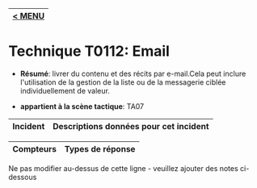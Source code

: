|[< MENU](../../README.md)|
|---|
# Technique T0112: Email

* **Résumé**: livrer du contenu et des récits par e-mail.Cela peut inclure l'utilisation de la gestion de la liste ou de la messagerie ciblée individuellement de valeur.

* **appartient à la scène tactique**: TA07


|Incident |Descriptions données pour cet incident |
|-------- |-------------------- |



|Compteurs |Types de réponse |
|-------- |-------------- |


Ne pas modifier au-dessus de cette ligne - veuillez ajouter des notes ci-dessous